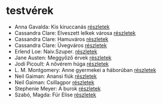 # testvérek

- Anna Gavalda: Kis kiruccanás [részletek](_details/Anna%20Gavalda.md#id_1427)
- Cassandra Clare: Elveszett lelkek városa [részletek](_details/Cassandra%20Clare.md#id_639)
- Cassandra Clare: Hamuváros [részletek](_details/Cassandra%20Clare.md#id_636)
- Cassandra Clare: Üvegváros [részletek](_details/Cassandra%20Clare.md#id_637)
- Erlend Loe: Naiv.Szuper. [részletek](_details/Erlend%20Loe.md#id_532)
- Jane Austen: Meggyőző érvek [részletek](_details/Jane%20Austen.md#id_996)
- Jodi Picoult: A nővérem húga [részletek](_details/Jodi%20Picoult.md#id_350)
- L. M. Montgomery: Anne gyermekei a háborúban [részletek](_details/L.%20M.%20Montgomery.md#id_487)
- Neil Gaiman: Anansi fiúk [részletek](_details/Neil%20Gaiman.md#id_1432)
- Neil Gaiman: Csillagpor [részletek](_details/Neil%20Gaiman.md#id_886)
- Stephenie Meyer: A burok [részletek](_details/Stephenie%20Meyer.md#id_163)
- Szabó, Magda: Für Elise [részletek](_details/Szab%C3%B3%2C%20Magda.md#id_1339)
